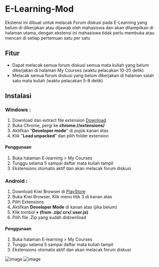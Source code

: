 # E-Learning-Mod
Ekstensi ini dibuat untuk melacak Forum diskusi pada E-Learning yang belum di dikerjakan atau dijawab oleh mahasiswa dan akan ditampilkan di halaman utama, dengan ekstensi ini mahasiswa tidak perlu membuka atau mencari di setiap pertemuan satu per satu

## Fitur
- Dapat melacak semua forum diskusi semua mata kuliah yang belum dikerjakan di halaman My Courses (waktu pelacakan 10-20 detik)
- Melacak semua forum diskusi yang belum dikerjakan di halaman salah satu mata kuliah (waktu pelacakan 5-8 detik)

## Instalasi
### Windows :
1. Download dan extract file extension [Download](https://github.com/lukman754/E-Learning-Tracking/archive/refs/heads/main.zip)
2. Buka Chrome, pergi ke **chrome://extensions/**
3. Aktifkan "**Developer mode**" di pojok kanan atas
4. Klik "**Load unpacked**" dan pilih folder extension
#### Penggunaan
1. Buka halaman E-learning > My Courses 
2. Tunggu selama 5 sampai daftar mata kuliah tampil
3. Ekstensions otomatis aktif dan akan melacak forum diskusi

### Android :
1. Download Kiwi Browser di [PlayStore](https://play.google.com/store/apps/details?id=com.kiwibrowser.browser&hl=id&pli=1)
2. Buka Kiwi Browser, Klik menu titik 3 di kanan atas
3. Pilih Extensions
4. Aktifkan **Developer Mode** di kanan atas (jika belum)
5. Klik tombol **+ (from .zip/.crx/.user.js)**
6. Pilih file .Zip yang sudah didownload

#### Penggunaan
1. Buka halaman E-learning > My Courses 
2. Tunggu selama 5 sampai daftar mata kuliah tampil
3. Ekstensions otomatis aktif dan akan melacak forum diskusi


![image](https://github.com/user-attachments/assets/ed2fd9de-35c4-487b-9368-dbba7b410eae)
![image](https://github.com/user-attachments/assets/f46bfb34-ba12-4688-bdeb-2cf96758bbc2)


